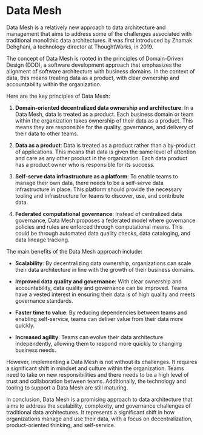 # Data Mesh

Data Mesh is a relatively new approach to data architecture and management that aims to address some of the challenges associated with traditional monolithic data architectures. It was first introduced by Zhamak Dehghani, a technology director at ThoughtWorks, in 2019.

The concept of Data Mesh is rooted in the principles of Domain-Driven Design (DDD), a software development approach that emphasizes the alignment of software architecture with business domains. In the context of data, this means treating data as a product, with clear ownership and accountability within the organization.

Here are the key principles of Data Mesh:

1. **Domain-oriented decentralized data ownership and architecture**: In a Data Mesh, data is treated as a product. Each business domain or team within the organization takes ownership of their data as a product. This means they are responsible for the quality, governance, and delivery of their data to other teams.

2. **Data as a product**: Data is treated as a product rather than a by-product of applications. This means that data is given the same level of attention and care as any other product in the organization. Each data product has a product owner who is responsible for its success.

3. **Self-serve data infrastructure as a platform**: To enable teams to manage their own data, there needs to be a self-serve data infrastructure in place. This platform should provide the necessary tooling and infrastructure for teams to discover, use, and contribute data.

4. **Federated computational governance**: Instead of centralized data governance, Data Mesh proposes a federated model where governance policies and rules are enforced through computational means. This could be through automated data quality checks, data cataloging, and data lineage tracking.

The main benefits of the Data Mesh approach include:

- **Scalability**: By decentralizing data ownership, organizations can scale their data architecture in line with the growth of their business domains.

- **Improved data quality and governance**: With clear ownership and accountability, data quality and governance can be improved. Teams have a vested interest in ensuring their data is of high quality and meets governance standards.

- **Faster time to value**: By reducing dependencies between teams and enabling self-service, teams can deliver value from their data more quickly.

- **Increased agility**: Teams can evolve their data architecture independently, allowing them to respond more quickly to changing business needs.

However, implementing a Data Mesh is not without its challenges. It requires a significant shift in mindset and culture within the organization. Teams need to take on new responsibilities and there needs to be a high level of trust and collaboration between teams. Additionally, the technology and tooling to support a Data Mesh are still maturing.

In conclusion, Data Mesh is a promising approach to data architecture that aims to address the scalability, complexity, and governance challenges of traditional data architectures. It represents a significant shift in how organizations manage and use their data, with a focus on decentralization, product-oriented thinking, and self-service.
